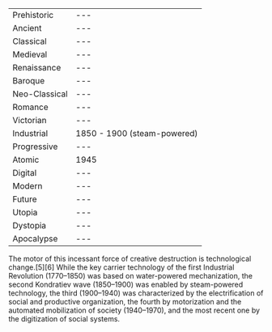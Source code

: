 |||
|---|---|
Prehistoric | ---
Ancient | ---
Classical | ---
Medieval | ---
Renaissance | ---
Baroque | ---
Neo-Classical | ---
Romance | ---
Victorian | --- 
Industrial | 1850 - 1900 (steam-powered)
Progressive | ---
Atomic | 1945
Digital | ---
Modern | ---
Future | ---
Utopia | ---
Dystopia | ---
Apocalypse | ---

The motor of this incessant force of creative destruction is technological change.[5][6] While the key carrier technology of the first Industrial Revolution (1770–1850) was based on water-powered mechanization, the second Kondratiev wave (1850–1900) was enabled by steam-powered technology, the third (1900–1940) was characterized by the electrification of social and productive organization, the fourth by motorization and the automated mobilization of society (1940–1970), and the most recent one by the digitization of social systems.
